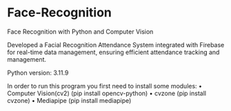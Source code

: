 # Face-Recognition
Face Recognition with Python and Computer Vision 

Developed a Facial Recognition Attendance System integrated with Firebase for real-time data management, ensuring efficient attendance tracking and management.

Python version: 3.11.9

In order to run this program you first need to install some modules:
    • Computer Vision(cv2)
        (pip install opencv-python)
    • cvzone
        (pip install cvzone)
    • Mediapipe
        (pip install mediapipe)
